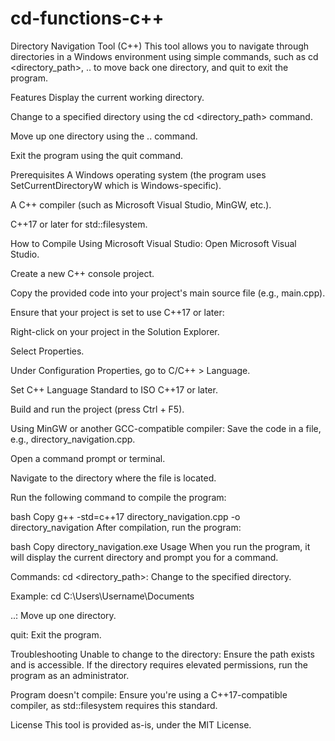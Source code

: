 # cd-functions-c++
Directory Navigation Tool (C++)
This tool allows you to navigate through directories in a Windows environment using simple commands, such as cd <directory_path>, .. to move back one directory, and quit to exit the program.

Features
Display the current working directory.

Change to a specified directory using the cd <directory_path> command.

Move up one directory using the .. command.

Exit the program using the quit command.

Prerequisites
A Windows operating system (the program uses SetCurrentDirectoryW which is Windows-specific).

A C++ compiler (such as Microsoft Visual Studio, MinGW, etc.).

C++17 or later for std::filesystem.

How to Compile
Using Microsoft Visual Studio:
Open Microsoft Visual Studio.

Create a new C++ console project.

Copy the provided code into your project's main source file (e.g., main.cpp).

Ensure that your project is set to use C++17 or later:

Right-click on your project in the Solution Explorer.

Select Properties.

Under Configuration Properties, go to C/C++ > Language.

Set C++ Language Standard to ISO C++17 or later.

Build and run the project (press Ctrl + F5).

Using MinGW or another GCC-compatible compiler:
Save the code in a file, e.g., directory_navigation.cpp.

Open a command prompt or terminal.

Navigate to the directory where the file is located.

Run the following command to compile the program:

bash
Copy
g++ -std=c++17 directory_navigation.cpp -o directory_navigation
After compilation, run the program:

bash
Copy
directory_navigation.exe
Usage
When you run the program, it will display the current directory and prompt you for a command.

Commands:
cd <directory_path>: Change to the specified directory.

Example: cd C:\Users\Username\Documents

..: Move up one directory.

quit: Exit the program.

Troubleshooting
Unable to change to the directory: Ensure the path exists and is accessible. If the directory requires elevated permissions, run the program as an administrator.

Program doesn't compile: Ensure you're using a C++17-compatible compiler, as std::filesystem requires this standard.

License
This tool is provided as-is, under the MIT License.
